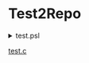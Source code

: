 # Test2Repo
<details><summary>test.psl</summary>
```c
test.c
```
</details>

[test.c](./test.c "Необязательная подсказка")
